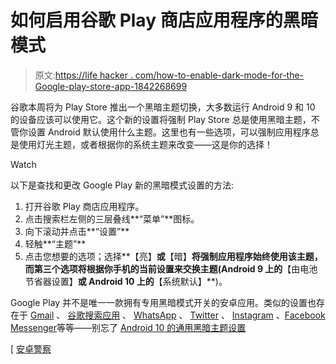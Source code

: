 # 如何启用谷歌 Play 商店应用程序的黑暗模式

> 原文:[https://life hacker . com/how-to-enable-dark-mode-for-the-Google-play-store-app-1842268699](https://lifehacker.com/how-to-enable-dark-mode-for-the-google-play-store-app-1842268699)

谷歌本周将为 Play Store 推出一个黑暗主题切换，大多数运行 Android 9 和 10 的设备应该可以使用它。这个新的设置将强制 Play Store 总是使用黑暗主题，不管你设置 Android 默认使用什么主题。这里也有一些选项，可以强制应用程序总是使用灯光主题，或者根据你的系统主题来改变——这是你的选择！

Watch

以下是查找和更改 Google Play 新的黑暗模式设置的方法:

1.  打开谷歌 Play 商店应用程序。
2.  点击搜索栏左侧的三层叠线**“菜单”**图标。
3.  向下滚动并点击**“设置”**
4.  轻触**“主题”**
5.  点击您想要的选项；选择**【亮】**或**【暗】**将强制应用程序始终使用该主题，而第三个选项将根据你手机的当前设置来交换主题(Android 9 上的**【由电池节省器设置】**或 Android 10 上的**【系统默认】**)。

Google Play 并不是唯一一款拥有专用黑暗模式开关的安卓应用。类似的设置也存在于 [Gmail](https://lifehacker.com/how-to-restore-gmails-missing-dark-mode-on-android-1841426472) 、 [谷歌搜索应用](https://lifehacker.com/how-to-enable-dark-mode-in-androids-google-app-1841768692) 、 [WhatsApp](https://lifehacker.com/how-to-turn-on-whatsapps-new-dark-mode-1841157512) 、 [Twitter](https://lifehacker.com/how-to-enable-twitters-new-lights-out-mode-on-android-a-1839297515) 、 [Instagram](https://lifehacker.com/how-to-enable-dark-mode-on-instagram-1838869676) 、[Facebook Messenger](https://lifehacker.com/how-to-enable-facebook-messengers-secret-dark-mode-on-a-1833014003)等等——别忘了 [Android 10 的通用黑暗主题设置](https://lifehacker.com/how-to-enable-dark-mode-in-ios-and-android-1841770858)

[ [安卓警察](https://www.androidpolice.com/2020/03/11/google-adds-dark-theme-toggle-to-the-play-store/)